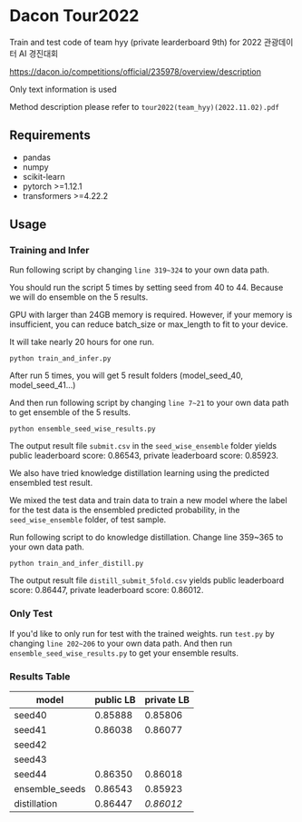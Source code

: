 # Dacon Tour2022
Train and test code of team hyy (private learderboard 9th) for 2022 관광데이터 AI 경진대회

https://dacon.io/competitions/official/235978/overview/description

Only text information is used

Method description please refer to `tour2022(team_hyy)(2022.11.02).pdf`

## Requirements

- pandas
- numpy
- scikit-learn
- pytorch >=1.12.1
- transformers >=4.22.2

## Usage
### Training and Infer
Run following script by changing `line 319~324` to your own data path.

You should run the script 5 times by setting seed from 40 to 44. Because we will do ensemble on the 5 results.

GPU with larger than 24GB memory is required. However, if your memory is insufficient, you can reduce batch_size or max_length to fit to your device.

It will take nearly 20 hours for one run.
```
python train_and_infer.py
```

After run 5 times, you will get 5 result folders (model_seed_40, model_seed_41...)

And then run following script by changing `line 7~21` to your own data path to get ensemble of the 5 results.
```
python ensemble_seed_wise_results.py
```
The output result file `submit.csv` in the `seed_wise_ensemble` folder yields public leaderboard score: 0.86543, private leaderboard score: 0.85923.

We also have tried knowledge distillation learning using the predicted ensembled test result. 

We mixed the test data and train data to train a new model where the label for the test data is the ensembled predicted probability, in the `seed_wise_ensemble` folder, of test sample.

Run following script to do knowledge distillation. Change line 359~365 to your own data path.

```
python train_and_infer_distill.py
```
The output result file `distill_submit_5fold.csv` yields public leaderboard score: 0.86447, private leaderboard score: 0.86012.

### Only Test

If you'd like to only run for test with the trained weights. run `test.py` by changing `line 202~206` to your own data path.
And then run `ensemble_seed_wise_results.py` to get your ensemble results.

### Results Table

|model|public LB|private LB|
|---|---|---|
|seed40|0.85888|0.85806|
|seed41|0.86038|0.86077|
|seed42|||
|seed43|||
|seed44|0.86350|0.86018|
|ensemble_seeds|0.86543|0.85923|
|distillation|0.86447|*0.86012*|

